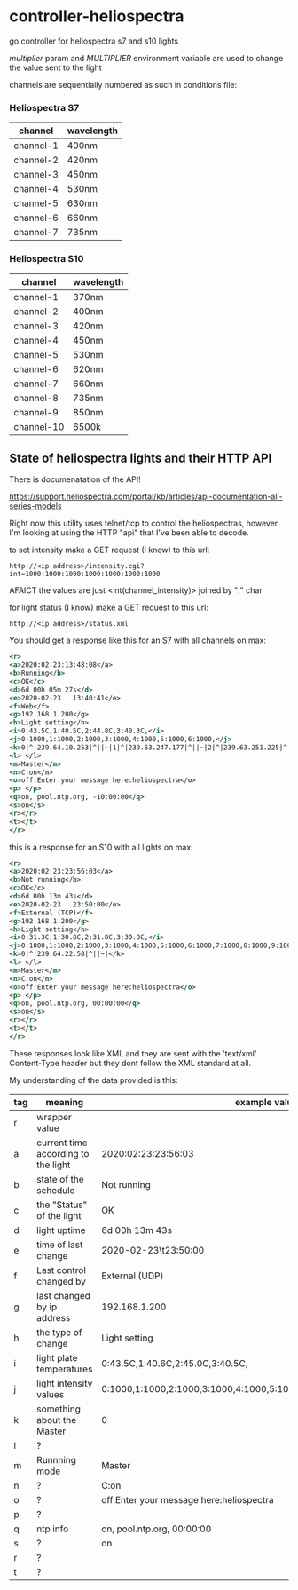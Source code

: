 # controller-heliospectra
go controller for heliospectra s7 and s10 lights

*multiplier* param and *MULTIPLIER* environment variable are used to change the value sent to the light

channels are sequentially numbered as such in conditions file:


### Heliospectra S7
| channel | wavelength  |
|---      | --          |
|channel-1| 400nm       |
|channel-2| 420nm       |
|channel-3| 450nm       |
|channel-4| 530nm       |
|channel-5| 630nm       |
|channel-6| 660nm       |
|channel-7| 735nm       |


### Heliospectra S10
| channel   | wavelength|
|---        | --        |
|channel-1  | 370nm     |
|channel-2  | 400nm     |
|channel-3  | 420nm     |
|channel-4  | 450nm     |
|channel-5  | 530nm     |
|channel-6  | 620nm     |
|channel-7  | 660nm     |
|channel-8  | 735nm     |
|channel-9  | 850nm     |
|channel-10 | 6500k     |

## State of heliospectra lights and their HTTP API


There is documenatation of the API!

https://support.heliospectra.com/portal/kb/articles/api-documentation-all-series-models


Right now this utility uses telnet/tcp to control the heliospectras, however I'm looking at using the HTTP "api" that I've been able to decode.

to set intensity make a GET request (I know) to this url:

`http://<ip address>/intensity.cgi?int=1000:1000:1000:1000:1000:1000:1000`

AFAICT the values are just <int(channel_intensity)> joined by ":" char


for light status (I know) make a GET request to this url:

`http://<ip address>/status.xml`

You should get a response like this for an S7 with all channels on max:

```xml
<r>
<a>2020:02:23:13:48:08</a>
<b>Running</b>
<c>OK</c>
<d>6d 00h 05m 27s</d>
<e>2020-02-23   13:40:41</e>
<f>Web</f>
<g>192.168.1.200</g>
<h>Light setting</h>
<i>0:43.5C,1:40.5C,2:44.8C,3:40.3C,</i>
<j>0:1000,1:1000,2:1000,3:1000,4:1000,5:1000,6:1000,</j>
<k>0|^|239.64.10.253|^||~|1|^|239.63.247.177|^||~|2|^|239.63.251.225|^||~|</k>
<l> </l>
<m>Master</m>
<n>C:on</n>
<o>off:Enter your message here:heliospectra</o>
<p> </p>
<q>on, pool.ntp.org, -10:00:00</q>
<s>on</s>
<r></r>
<t></t>
</r>
```

this is a response for an S10 with all lights on max:

```xml
<r>
<a>2020:02:23:23:56:03</a>
<b>Not running</b>
<c>OK</c>
<d>6d 00h 13m 43s</d>
<e>2020-02-23   23:50:00</e>
<f>External (TCP)</f>
<g>192.168.1.200</g>
<h>Light setting</h>
<i>0:31.3C,1:30.8C,2:31.8C,3:30.8C,</i>
<j>0:1000,1:1000,2:1000,3:1000,4:1000,5:1000,6:1000,7:1000,8:1000,9:1000,</j>
<k>0|^|239.64.22.58|^||~|</k>
<l> </l>
<m>Master</m>
<n>C:on</n>
<o>off:Enter your message here:heliospectra</o>
<p> </p>
<q>on, pool.ntp.org, 00:00:00</q>
<s>on</s>
<r></r>
<t></t>
</r>

```

These responses look like XML and they are sent with the 'text/xml' Content-Type header but they dont follow the XML standard at all.

My understanding of the data provided is this:

|tag    |meaning                            |example values                  |
|---    |---                                |---                             |
|r      |wrapper value                      |                                |
|a      |current time according to the light|2020:02:23:23:56:03             |
|b      |state of the schedule              |Not running                     |
|c      |the "Status" of the light          |OK                              |
|d      |light uptime                       |6d 00h 13m 43s                  |
|e      |time of last change                |2020-02-23\t23:50:00            |
|f      |Last control changed by            |External (UDP)                  |
|g      |last changed by ip address         |192.168.1.200                   |
|h      |the type of change                 |Light setting                   |
|i      |light plate temperatures           |0:43.5C,1:40.6C,2:45.0C,3:40.5C,|
|j      |light intensity values             |0:1000,1:1000,2:1000,3:1000,4:1000,5:1000,6:1000,7:1000,8:1000,9:1000,|
|k      |something about the Master         | 0|^|239.64.22.58|^||~|         |
|l      |?                                  |                                |
|m      |Runnning mode                      |Master                          |
|n      |?                                  |C:on                            |
|o      |?                                  |off:Enter your message here:heliospectra |
|p      |?                                  |                                |
|q      |ntp info                           |on, pool.ntp.org, 00:00:00      |
|s      |?                                  |on                              |
|r      |?                                  |                                |
|t      |?                                  |                                |